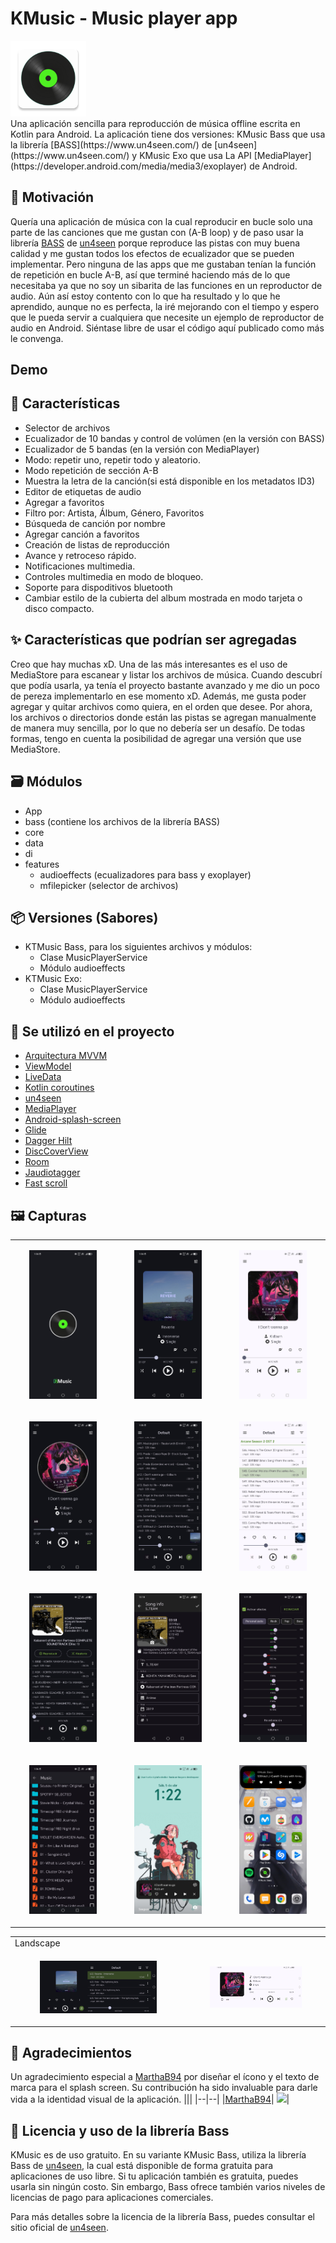 # KMusic - Music player app
<div align="left">
<img src="https://github.com/hall9zeha/MusicPlayerApp/blob/main/core/src/main/res/mipmap-xxxhdpi/ic_launcher.webp" alt="drawing" width="24%" height="24%"/>
</div>
Una aplicación sencilla para reproducción de música offline escrita en Kotlin para Android. La aplicación tiene dos versiones: KMusic Bass que usa la librería [BASS](https://www.un4seen.com/) de [un4seen](https://www.un4seen.com/) y KMusic Exo que usa La API [MediaPlayer](https://developer.android.com/media/media3/exoplayer) de Android.

## 🚀 Motivación
Quería una aplicación de música con la cual reproducir en bucle solo una parte de las canciones que me gustan con (A-B loop) y de paso usar la librería [BASS](https://www.un4seen.com/) de [un4seen](https://www.un4seen.com/) porque reproduce las pistas con muy buena calidad y me gustan todos los efectos de ecualizador que se pueden implementar. Pero ninguna de las apps que me gustaban tenían la función de repetición en bucle A-B, así que terminé haciendo más de lo que necesitaba ya que no soy un sibarita de las funciones en un reproductor de audio. Aún así estoy contento con lo que ha resultado y lo que he aprendido, aunque no es perfecta, la iré mejorando con el tiempo y  espero que le pueda servir a cualquiera que necesite un ejemplo de reproductor de audio en Android. Siéntase libre de usar el código aquí publicado como más le convenga. 

## Demo

## :memo: Características

- Selector de archivos
- Ecualizador de 10 bandas y control de volúmen (en la versión con BASS)
- Ecualizador de 5 bandas (en la versión con MediaPlayer)
- Modo: repetir uno, repetir todo y aleatorio.
- Modo repetición de sección A-B
- Muestra la letra de la canción(si está disponible en los metadatos ID3)
- Editor de etiquetas de audio
- Agregar a favoritos
- Filtro por: Artista, Álbum, Género, Favoritos
- Búsqueda de canción por nombre
- Agregar canción a favoritos
- Creación de listas de reproducción
- Avance y retroceso rápido.
- Notificaciones multimedia.
- Controles multimedia en modo de bloqueo.
- Soporte para dispoditivos bluetooth
- Cambiar estilo de la cubierta del album mostrada en modo tarjeta o disco compacto.

## ✨ Características que podrían ser agregadas
Creo que hay muchas xD. Una de las más interesantes es el uso de MediaStore para escanear y listar los archivos de música. Cuando descubrí que podía usarla, ya tenía el proyecto bastante avanzado y me dio un poco de pereza implementarlo en ese momento xD. Además, me gusta poder agregar y quitar archivos como quiera, en el orden que desee. Por ahora, los archivos o directorios donde están las pistas se agregan manualmente de manera muy sencilla, por lo que no debería ser un desafío. De todas formas, tengo en cuenta la posibilidad de agregar una versión que use MediaStore.

## :card_file_box: Módulos
- App
- bass (contiene los archivos de la librería BASS)
- core
- data
- di
- features
  - audioeffects (ecualizadores para bass y exoplayer)
  - mfilepicker (selector de archivos)
    
## 📦 Versiones (Sabores)
- KTMusic Bass, para los siguientes archivos y módulos:
  - Clase MusicPlayerService
  - Módulo audioeffects
- KTMusic Exo:
  - Clase MusicPlayerService
  - Módulo audioeffects
    
## :wrench: Se utilizó en el proyecto
- [Arquitectura MVVM](https://developer.android.com/jetpack/guide)
- [ViewModel](https://developer.android.com/jetpack/androidx/releases/lifecycle)
- [LiveData](https://developer.android.com/topic/libraries/architecture/livedata)
- [Kotlin coroutines](https://developer.android.com/kotlin/coroutines)
- [un4seen](https://www.un4seen.com/)
- [MediaPlayer](https://developer.android.com/media/media3/exoplayer)
- [Android-splash-screen](https://developer.android.com/develop/ui/views/launch/splash-screen)
- [Glide](https://developer.android.com/training/dependency-injection/hilt-android)
- [Dagger Hilt](https://developer.android.com/training/dependency-injection/hilt-android)
- [DiscCoverView](https://github.com/hall9zeha/DiscCoverView)
- [Room](https://developer.android.com/jetpack/androidx/releases/room?gclid=EAIaIQobChMIh-Hoi7C_-gIVRxXUAR2kZAAsEAAYASAAEgJnivD_BwE&gclsrc=aw.ds)
- [Jaudiotagger](https://www.jthink.net/jaudiotagger/)
- [Fast scroll](https://github.com/L4Digital/FastScroll/tree/main)

## :framed_picture: Capturas
||||
|--|--|--|
|<p align="center" width="70%"><img src="https://github.com/hall9zeha/MusicPlayerApp/blob/main/docs/screenshots/screen1.jpg"  alt="drawing" width="70%" height="70%"/></p>|<p align="center" width="70%"><img src="https://github.com/hall9zeha/MusicPlayerApp/blob/main/docs/screenshots/screen2.jpg" alt="drawing" width="70%" height="70%"/></p>|<p align="center" width="70%"><img src="https://github.com/hall9zeha/MusicPlayerApp/blob/main/docs/screenshots/screen4.jpg"  alt="drawing" width="70%" height="70%"/></p>
|<p align="center" width="70%"><img src="https://github.com/hall9zeha/MusicPlayerApp/blob/main/docs/screenshots/screen4_1.jpg"  alt="drawing" width="70%" height="70%"/></p>|<p align="center" width="70%"><img src="https://github.com/hall9zeha/MusicPlayerApp/blob/main/docs/screenshots/screen6.jpg" alt="drawing" width="70%" height="70%"/></p>|<p align="center" width="70%"><img src="https://github.com/hall9zeha/MusicPlayerApp/blob/main/docs/screenshots/screen7.jpg"  alt="drawing" width="70%" height="70%"/></p>
|<p align="center" width="70%"><img src="https://github.com/hall9zeha/MusicPlayerApp/blob/main/docs/screenshots/screen11.jpg"  alt="drawing" width="70%" height="70%"/></p>|<p align="center" width="70%"><img src="https://github.com/hall9zeha/MusicPlayerApp/blob/main/docs/screenshots/screen11_1.jpg" alt="drawing" width="70%" height="70%"/></p>|<p align="center" width="70%"><img src="https://github.com/hall9zeha/MusicPlayerApp/blob/main/docs/screenshots/screen13.jpg"  alt="drawing" width="70%" height="70%"/></p>
|<p align="center" width="70%"><img src="https://github.com/hall9zeha/MusicPlayerApp/blob/main/docs/screenshots/screen14.jpg"  alt="drawing" width="70%" height="70%"/></p>|<p align="center" width="70%"><img src="https://github.com/hall9zeha/MusicPlayerApp/blob/main/docs/screenshots/screen15.jpg" alt="drawing" width="70%" height="70%"/></p>|<p align="center" width="70%"><img src="https://github.com/hall9zeha/MusicPlayerApp/blob/main/docs/screenshots/screen17.jpg"  alt="drawing" width="70%" height="70%"/></p>

|||
|--|--|
|Landscape|||
|<p align="center" width="70%"><img src="https://github.com/hall9zeha/MusicPlayerApp/blob/main/docs/screenshots/screen8.jpg"  alt="drawing" width="70%" height="70%"/></p>|<p align="center" width="70%"><img src="https://github.com/hall9zeha/MusicPlayerApp/blob/main/docs/screenshots/screen9.jpg" alt="drawing" width="70%" height="70%"/></p>|

## 🙏 Agradecimientos
Un agradecimiento especial a [MarthaB94](https://github.com/MarthaB94) por diseñar el ícono y el texto de marca para el splash screen. Su contribución ha sido invaluable para darle vida a la identidad visual de la aplicación.
|||
|--|--|
|[MarthaB94](https://github.com/MarthaB94)| ![](https://avatars.githubusercontent.com/u/128934015?s=48)|
## 📜 Licencia y uso de la librería Bass
KMusic es de uso gratuito. En su variante KMusic Bass, utiliza la librería Bass de [un4seen](https://www.un4seen.com/), la cual está disponible de forma gratuita para aplicaciones de uso libre. Si tu aplicación también es gratuita, puedes usarla sin ningún costo. Sin embargo, Bass ofrece también varios niveles de licencias de pago para aplicaciones comerciales.

Para más detalles sobre la licencia de la librería Bass, puedes consultar el sitio oficial de [un4seen](https://www.un4seen.com/).

